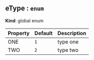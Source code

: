 <a name="eType"></a>
## eType : `enum`
**Kind**: global enum  

| Property | Default | Description |
| -------- | ------- | ----------- |
| ONE      | `1`     | type one    |
| TWO      | `2`     | type two    |


